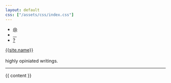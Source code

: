 ```yaml
---
layout: default
css: ["/assets/css/index.css"]
---
```


<div class="header">
  <div class="contact">
    <ul>
      <li class="email">
        <a href="mailto:ttasterisco@islandofatlas.net">
          @
        </a>
      </li>
      <li class="twitter">
        <a href="http://twitter.com/ttasterisco">
          &nbsp;&nbsp;&nbsp;
        </a>
      </li>
      <li class="about">
        <a href="/about.html">
          ?
        </a>
      </li>
    </ul>
  </div>

  <div class="title">
    <a class="link" href="/">{{site.name}}</a>
  </div>

  <br />

  <div class="subtitle">
    highly opiniated writings.
  </div>
</div>

<hr class="divider" />

<div class="content">
  {{ content }}
</div>
